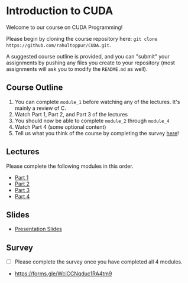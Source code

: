 # Introduction to CUDA
Welcome to our course on CUDA Programming! 

Please begin by cloning the course repository here: `git clone https://github.com/rahultoppur/CUDA.git`. 

A suggested course outline is provided, and you can "submit" your assignments by pushing any files you create to your repository (most assignments will ask you to modify the `README.md` as well).

## Course Outline
1. You can complete `module_1` before watching any of the lectures. It's mainly a review of C.
2. Watch Part 1, Part 2, and Part 3 of the lectures
3. You should now be able to complete `module_2` through `module_4`
4. Watch Part 4 (some optional content)
5. Tell us what you think of the course by completing the survey [here](https://forms.gle/WciCCNqduc1RA4tm9)!

## Lectures

Please complete the following modules in this order.

* [Part 1](https://drive.google.com/file/d/1q4Hi9dKXhtOD0rDh3VvzoUn2OhqHXGJ-/view?usp=sharing)
* [Part 2](https://drive.google.com/file/d/14F1MAbD69esFYLT2dIYDniVKex9ol4U7/view?usp=sharing)
* [Part 3](https://drive.google.com/file/d/1N8Ps0L7tL1B2sJx9XMHuw9H_CQMdCxLX/view?usp=sharing)
* [Part 4](https://drive.google.com/file/d/1vqdP4SEswH5gVIZ2J2Qo8rhRN04gCEx8/view?usp=sharing)

## Slides

* [Presentation Slides](https://docs.google.com/presentation/d/1SsCLm-Z3ZxQJ9F3DFjk0OKpBNGyDcVNThvxqIELRmic/edit?usp=sharing)

## Survey

- [ ] Please complete the survey once you have completed all 4 modules.

* https://forms.gle/WciCCNqduc1RA4tm9
